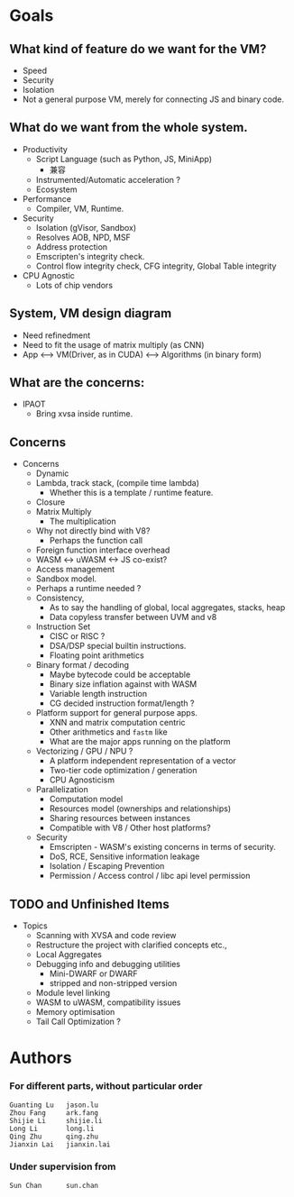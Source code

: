 # Goals

## What kind of feature do we want for the VM?
- Speed  
- Security  
- Isolation
- Not a general purpose VM, merely for connecting JS and binary code.

## What do we want from the whole system.
- Productivity
  - Script Language (such as Python, JS, MiniApp)
    - 兼容
  - Instrumented/Automatic acceleration ?
  - Ecosystem
- Performance
  - Compiler, VM, Runtime.
- Security
  - Isolation (gVisor, Sandbox)
   - Resolves AOB, NPD, MSF
  - Address protection
   - Emscripten's integrity check.
   - Control flow integrity check, CFG integrity, Global Table integrity
- CPU Agnostic
   - Lots of chip vendors


## System, VM design diagram
- Need refinedment
- Need to fit the usage of matrix multiply (as CNN)
- App <--> VM(Driver, as in CUDA) <--> Algorithms (in binary form)

## What are the concerns:
 
- IPAOT
   - Bring xvsa inside runtime.

## Concerns
- Concerns
  - Dynamic
   - Lambda, track stack, (compile time lambda)
     - Whether this is a template / runtime feature.
   - Closure
   - Matrix Multiply
     - The multiplication
   - Why not directly bind with V8?
     - Perhaps the function call
   - Foreign function interface overhead
   - WASM <-> uWASM <-> JS co-exist?
   - Access management
   - Sandbox model.
   - Perhaps a runtime needed ?
   - Consistency,
     - As to say the handling of global, local aggregates, stacks, heap
     - Data copyless transfer between UVM and v8
   - Instruction Set
     - CISC or RISC ?
     - DSA/DSP special builtin instructions.
     - Floating point arithmetics
   - Binary format / decoding
     - Maybe bytecode could be acceptable
     - Binary size inflation against with WASM
     - Variable length instruction
     - CG decided instruction format/length ?
   - Platform support for general purpose apps.
     - XNN and matrix computation centric
     - Other arithmetics and `fastm` like
     - What are the major apps running on the platform
   - Vectorizing / GPU / NPU ?
     - A platform independent representation of a vector
     - Two-tier code optimization / generation
     - CPU Agnosticism
   - Parallelization
     - Computation model
     - Resources model (ownerships and relationships)
     - Sharing resources between instances
     - Compatible with V8 / Other host platforms?
   - Security
     - Emscripten   - WASM's existing concerns in terms of security.
     - DoS, RCE, Sensitive information leakage
     - Isolation / Escaping Prevention
     - Permission / Access control / libc api level permission

## TODO and Unfinished Items
- Topics
   - Scanning with XVSA and code review
   - Restructure the project with clarified concepts etc.,
   - Local Aggregates
   - Debugging info and debugging utilities
     - Mini-DWARF or DWARF
     - stripped and non-stripped version
   - Module level linking
   - WASM to uWASM, compatibility issues
   - Memory optimisation
   - Tail Call Optimization ?

# Authors

### For different parts, without particular order

```
Guanting Lu   jason.lu
Zhou Fang     ark.fang
Shijie Li     shijie.li
Long Li       long.li
Qing Zhu      qing.zhu
Jianxin Lai   jianxin.lai
```

### Under supervision from
```
Sun Chan      sun.chan
```